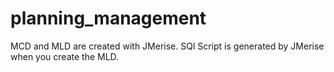# planning_management
  MCD and MLD are created with JMerise. 
  SQl Script is generated by JMerise when you create the MLD. 
